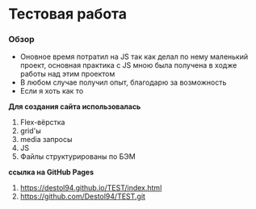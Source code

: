 # Тестовая работа
### Обзор
* Оновное время потратил на JS так как делал по нему маленький проект, основная практика с JS мною была получена в ходже работы над этим проектом
* В любом случае получил опыт, благодарю за возможность
* Если я хоть как то

**Для создания сайта использовалась**
1. Flex-вёрстка
2. grid'ы
3. media запросы
4. JS
5. Файлы структурированы по БЭМ


**ссылка на GitHub Pages**

1. https://destol94.github.io/TEST/index.html
2. https://github.com/Destol94/TEST.git

